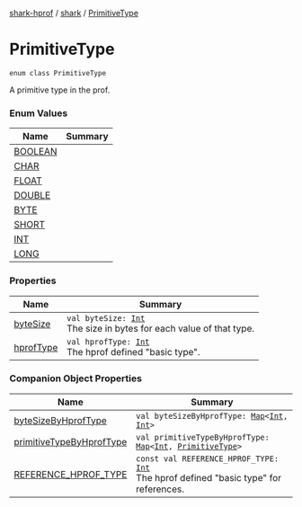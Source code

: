 [shark-hprof](../../index.md) / [shark](../index.md) / [PrimitiveType](./index.md)

# PrimitiveType

`enum class PrimitiveType`

A primitive type in the prof.

### Enum Values

| Name | Summary |
|---|---|
| [BOOLEAN](-b-o-o-l-e-a-n.md) |  |
| [CHAR](-c-h-a-r.md) |  |
| [FLOAT](-f-l-o-a-t.md) |  |
| [DOUBLE](-d-o-u-b-l-e.md) |  |
| [BYTE](-b-y-t-e.md) |  |
| [SHORT](-s-h-o-r-t.md) |  |
| [INT](-i-n-t.md) |  |
| [LONG](-l-o-n-g.md) |  |

### Properties

| Name | Summary |
|---|---|
| [byteSize](byte-size.md) | `val byteSize: `[`Int`](https://kotlinlang.org/api/latest/jvm/stdlib/kotlin/-int/index.html)<br>The size in bytes for each value of that type. |
| [hprofType](hprof-type.md) | `val hprofType: `[`Int`](https://kotlinlang.org/api/latest/jvm/stdlib/kotlin/-int/index.html)<br>The hprof defined "basic type". |

### Companion Object Properties

| Name | Summary |
|---|---|
| [byteSizeByHprofType](byte-size-by-hprof-type.md) | `val byteSizeByHprofType: `[`Map`](https://kotlinlang.org/api/latest/jvm/stdlib/kotlin.collections/-map/index.html)`<`[`Int`](https://kotlinlang.org/api/latest/jvm/stdlib/kotlin/-int/index.html)`, `[`Int`](https://kotlinlang.org/api/latest/jvm/stdlib/kotlin/-int/index.html)`>` |
| [primitiveTypeByHprofType](primitive-type-by-hprof-type.md) | `val primitiveTypeByHprofType: `[`Map`](https://kotlinlang.org/api/latest/jvm/stdlib/kotlin.collections/-map/index.html)`<`[`Int`](https://kotlinlang.org/api/latest/jvm/stdlib/kotlin/-int/index.html)`, `[`PrimitiveType`](./index.md)`>` |
| [REFERENCE_HPROF_TYPE](-r-e-f-e-r-e-n-c-e_-h-p-r-o-f_-t-y-p-e.md) | `const val REFERENCE_HPROF_TYPE: `[`Int`](https://kotlinlang.org/api/latest/jvm/stdlib/kotlin/-int/index.html)<br>The hprof defined "basic type" for references. |
